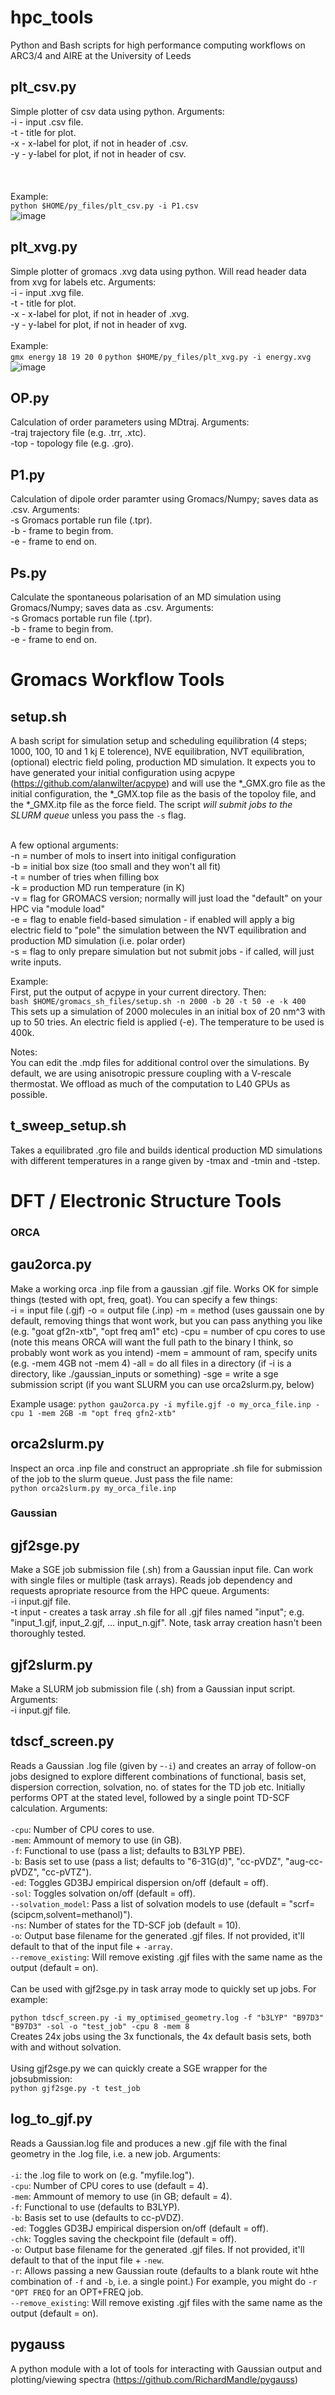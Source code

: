 # hpc_tools
Python and Bash scripts for high performance computing workflows on ARC3/4 and AIRE at the University of Leeds

## plt_csv.py
Simple plotter of csv data using python. Arguments:<br>-i - input .csv file.<br>-t - title for plot.<br>-x - x-label for plot, if not in header of .csv.<br>-y - y-label for plot, if not in header of csv.<br><br>
<br><br>Example:<br>
```python $HOME/py_files/plt_csv.py -i P1.csv```<br>
![image](https://github.com/user-attachments/assets/42b89ad7-7bbb-4aa8-8ec8-4aef8224e24f)

## plt_xvg.py
Simple plotter of gromacs .xvg data using python. Will read header data from xvg for labels etc. Arguments:<br>-i - input .xvg file.<br>-t - title for plot.<br>-x - x-label for plot, if not in header of .xvg.<br>-y - y-label for plot, if not in header of xvg.<br><br>
Example:<br>
```gmx energy```
```18 19 20 0```
```python $HOME/py_files/plt_xvg.py -i energy.xvg```
![image](https://github.com/user-attachments/assets/564a72f1-157c-47b4-959e-513b30f6de45)

## OP.py
Calculation of order parameters using MDtraj. Arguments:<br>-traj trajectory file (e.g. .trr, .xtc).<br>-top - topology file (e.g. .gro).

## P1.py
Calculation of <P1> dipole order paramter using Gromacs/Numpy; saves data as .csv. Arguments:<br>-s Gromacs portable run file (.tpr).<br>-b - frame to begin from.<br>-e - frame to end on.

## Ps.py
Calculate the spontaneous polarisation of an MD simulation using Gromacs/Numpy; saves data as .csv. Arguments:<br>-s Gromacs portable run file (.tpr).<br>-b - frame to begin from.<br>-e - frame to end on.

# Gromacs Workflow Tools
## setup.sh
A bash script for simulation setup and scheduling equilibration (4 steps; 1000, 100, 10 and 1 kj E tolerence), NVE equilibration, NVT equilibration, (optional) electric field poling, production MD simulation. It expects you to have generated your initial configuration using acpype (https://github.com/alanwilter/acpype) and will use the *_GMX.gro file as the initial configuration, the *_GMX.top file as the basis of the topoloy file, and the *_GMX.itp file as the force field. The script _will submit jobs to the SLURM queue_ unless you pass the ```-s``` flag. <br><br>

A few optional arguments:<br>
        -n = number of mols to insert into initigal configuration<br>
        -b = initial box size (too small and they won't all fit)<br>
        -t = number of tries when filling box<br>
        -k = production MD run temperature (in K)<br>
        -v = flag for GROMACS version; normally will just load the "default" on your HPC via "module load"<br>
        -e = flag to enable field-based simulation - if enabled will apply a big electric field to "pole" the simulation between the NVT equilibration and production MD simulation (i.e. polar order)<br>
        -s = flag to only prepare simulation but not submit jobs - if called, will just write inputs.<br>
        
Example:<br>
First, put the output of acpype in your current directory. Then:<br>
```bash $HOME/gromacs_sh_files/setup.sh -n 2000 -b 20 -t 50 -e -k 400```<br>
This sets up a simulation of 2000 molecules in an initial box of 20 nm^3 with up to 50 tries. An electric field is applied (-e). The temperature to be used is 400k. 

Notes:<br>
You can edit the .mdp files for additional control over the simulations. By default, we are using anisotropic pressure coupling with a V-rescale thermostat. We offload as much of the computation to L40 GPUs as possible. 

## t_sweep_setup.sh
Takes a equilibrated .gro file and builds identical production MD simulations with different temperatures in a range given by -tmax and -tmin and -tstep.

# DFT / Electronic Structure Tools
### ORCA
## gau2orca.py
Make a working orca .inp file from a gaussian .gjf file. Works OK for simple things (tested with opt, freq, goat). You can specify a few things:<br>
        -i = input file (.gjf)
        -o = output file (.inp)
        -m = method (uses gaussain one by default, removing things that wont work, but you can pass anything you like (e.g. "goat gf2n-xtb", "opt freq am1" etc)
        -cpu = number of cpu cores to use (note this means ORCA will want the full path to the binary I think, so probably wont work as you intend)
        -mem = ammount of ram, specify units (e.g. -mem 4GB not -mem 4)
        -all = do all files in a directory (if -i is a directory, like ./gaussian_inputs or something)
        -sge = write a sge submission script (if you want SLURM you can use orca2slurm.py, below)

Example usage:
``` python gau2orca.py -i myfile.gjf -o my_orca_file.inp -cpu 1 -mem 2GB -m "opt freq gfn2-xtb" ```

## orca2slurm.py
Inspect an orca .inp file and construct an appropriate .sh file for submission of the job to the slurm queue. Just pass the file name:<br>
``` python orca2slurm.py my_orca_file.inp ```
        
### Gaussian
## gjf2sge.py
Make a SGE job submission file (.sh) from a Gaussian input file. Can work with single files or multiple (task arrays). Reads job dependency and requests apropriate resource from the HPC queue. Arguments:<br>-i input.gjf file.<br>-t input - creates a task array .sh file for all .gjf files named "input"; e.g. "input_1.gjf, input_2.gjf, ... input_n.gjf". Note, task array creation hasn't been thoroughly tested.

## gjf2slurm.py
Make a SLURM job submission file (.sh) from a Gaussian input script. Arguments:<br>-i input.gjf file.

## tdscf_screen.py
Reads a Gaussian .log file (given by -```-i```) and creates an array of follow-on jobs designed to explore different combinations of functional, basis set, dispersion correction, solvation, no. of states for the TD job etc. Initially performs OPT at the stated level, followed by a single point TD-SCF calculation. Arguments:<br><br>
```-cpu```: Number of CPU cores to use.<br>
```-mem```: Ammount of memory to use (in GB).<br>
```-f```: Functional to use (pass a list; defaults to B3LYP PBE).<br>
```-b```: Basis set to use (pass a list; defaults to "6-31G(d)", "cc-pVDZ", "aug-cc-pVDZ", "cc-pVTZ").<br>
```-ed```: Toggles GD3BJ empirical dispersion on/off (default = off).<br>
```-sol```: Toggles solvation on/off (default = off).<br>
```--solvation_model```: Pass a list of solvation models to use (default = "scrf=(scipcm,solvent=methanol)").<br>
```-ns```: Number of states for the TD-SCF job (default = 10).<br>
```-o```: Output base filename for the generated .gjf files. If not provided, it'll default to that of the input file + ```-array```.<br>
```--remove_existing```: Will remove existing .gjf files with the same name as the output (default = on).<br>
<br>
Can be used with gjf2sge.py in task array mode to quickly set up jobs. For example:

```python tdscf_screen.py -i my_optimised_geometry.log -f "b3LYP" "B97D3" "B97D3" -sol -o "test_job" -cpu 8 -mem 8```<br>
Creates 24x jobs using the 3x functionals, the 4x default basis sets, both with and without solvation.<br><br>
Using gjf2sge.py we can quickly create a SGE wrapper for the jobsubmission:<br>
```python gjf2sge.py -t test_job```

## log_to_gjf.py 
Reads a Gaussian.log file and produces a new .gjf file with the final geometry in the .log file, i.e. a new job. Arguments:<br><br>
```-i```: the .log file to work on (e.g. "myfile.log").<br>
```-cpu```: Number of CPU cores to use (default = 4).<br>
```-mem```: Ammount of memory to use (in GB; default = 4).<br>
```-f```: Functional to use (defaults to B3LYP).<br>
```-b```: Basis set to use (defaults to cc-pVDZ).<br>
```-ed```: Toggles GD3BJ empirical dispersion on/off (default = off).<br>
```-chk```: Toggles saving the checkpoint file (default = off). <br>
```-o```: Output base filename for the generated .gjf files. If not provided, it'll default to that of the input file + ```-new```.<br>
```-r```: Allows passing a new Gaussian route (defaults to a blank route wit hthe combination of ```-f``` and ```-b```, i.e. a single point.) For example, you might do ```-r "OPT FREQ``` for an OPT+FREQ job.<br>
```--remove_existing```: Will remove existing .gjf files with the same name as the output (default = on).<br>
## pygauss
A python module with a lot of tools for interacting with Gaussian output and plotting/viewing spectra (https://github.com/RichardMandle/pygauss)
